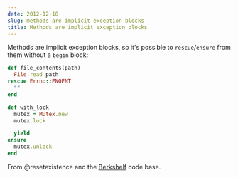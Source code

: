 ```yaml
---
date: 2012-12-18
slug: methods-are-implicit-exception-blocks
title: Methods are implicit exception blocks
---
```


Methods are implicit exception blocks, so it's possible to `rescue`/`ensure` from them without a `begin` block:

```rb
def file_contents(path)
  File.read path
rescue Errno::ENOENT
  ""
end
```

```rb
def with_lock
  mutex = Mutex.new
  mutex.lock

  yield
ensure
  mutex.unlock
end
```

From @resetexistence and the [Berkshelf](http://github.com/RiotGames/berkshelf) code base.
